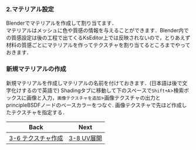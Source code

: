 ### 2.マテリアル設定
Blenderでマテリアルを作成して割り当てます．  
マテリアルはメッシュに色や質感の情報を与えることができます．Blender内での質感設定は後の工程で出てくるKsEditor上では反映されないので，とりあえず材料の質感ごとにマテリアルを作ってテクスチャを割り当てるところまでやっておきます．
### 新規マテリアルの作成
新規マテリアルを作成しマテリアルの名前を付けておきます．(日本語は後で文字化けするので英語で)
Shadingタブに移動して下のスペースで`Shift+A`>検索ボックスに画像と入力，`画像テクスチャを追加`>画像テクスチャの出力とprincipleBSDFノードのベースカラーをつなぐ.
画像テクスチャで先ほど作成したテクスチャを指定する．


| Back | Next |
|:---:|:---:|
| [3-6 テクスチャ作成](https://github.com/JSAE-ARCHIVES/MOD-Tutorial/blob/main/3%E7%AB%A0%203D%E3%83%A2%E3%83%87%E3%83%AB%E3%81%AE%E4%BD%9C%E6%88%90/3-6%20%E3%83%86%E3%82%AF%E3%82%B9%E3%83%81%E3%83%A3%E4%BD%9C%E6%88%90.md) | [3-8 UV展開](https://github.com/JSAE-ARCHIVES/MOD-Tutorial/blob/main/3%E7%AB%A0%203D%E3%83%A2%E3%83%87%E3%83%AB%E3%81%AE%E4%BD%9C%E6%88%90/3-8%20UV%E5%B1%95%E9%96%8B.md) |
